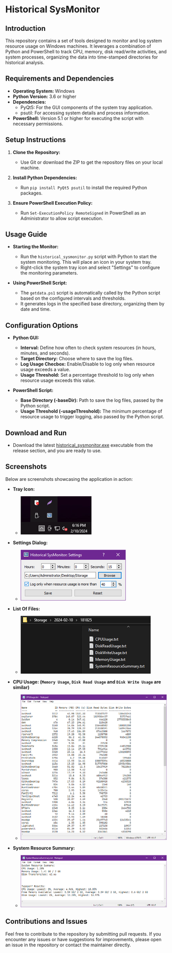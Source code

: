 # Historical SysMonitor

## Introduction

This repository contains a set of tools designed to monitor and log system resource usage on Windows machines. It leverages a combination of Python and PowerShell to track CPU, memory, disk read/write activities, and system processes, organizing the data into time-stamped directories for historical analysis.

## Requirements and Dependencies

- **Operating System:** Windows
- **Python Version:** 3.6 or higher
- **Dependencies:**
  - PyQt5: For the GUI components of the system tray application.
  - psutil: For accessing system details and process information.
- **PowerShell:** Version 5.1 or higher for executing the script with necessary permissions.

## Setup Instructions

1. **Clone the Repository:**
   - Use Git or download the ZIP to get the repository files on your local machine.

2. **Install Python Dependencies:**
   - Run `pip install PyQt5 psutil` to install the required Python packages.

3. **Ensure PowerShell Execution Policy:**
   - Run `Set-ExecutionPolicy RemoteSigned` in PowerShell as an Administrator to allow script execution.

## Usage Guide

- **Starting the Monitor:**
  - Run the `historical_sysmonitor.py` script with Python to start the system monitoring. This will place an icon in your system tray.
  - Right-click the system tray icon and select "Settings" to configure the monitoring parameters.

- **Using PowerShell Script:**
  - The `getdata.ps1` script is automatically called by the Python script based on the configured intervals and thresholds.
  - It generates logs in the specified base directory, organizing them by date and time.

## Configuration Options

- **Python GUI:**
  - **Interval:** Define how often to check system resources (in hours, minutes, and seconds).
  - **Target Directory:** Choose where to save the log files.
  - **Log Usage Checbox:** Enable/Disable to log only when resource usage exceeds a value.
  - **Usage Threshold:** Set a percentage threshold to log only when resource usage exceeds this value.

- **PowerShell Script:**
  - **Base Directory (-baseDir):** Path to save the log files, passed by the Python script.
  - **Usage Threshold (-usageThreshold):** The minimum percentage of resource usage to trigger logging, also passed by the Python script.

## Download and Run

- Download the latest [historical_sysmonitor.exe](https://github.com/anandphulwani/Historical-SysMonitor/releases/latest/download/historical_sysmonitor.exe) executable from the release section, and you are ready to use.

## Screenshots

Below are screenshots showcasing the application in action:

- **Tray Icon:**
  - ![Tray Icon](screenshots/TrayIcon.png)

- **Settings Dialog:**
  - ![Settings Dialog](screenshots/SettingsDialog.png)

- **List Of Files:**
  - ![List Of Files](screenshots/ListOfFiles.png)

- **CPU Usage: (`Memory Usage`, `Disk Read Usage` and `Disk Write Usage` are similar)**
  - ![CPU Usage](screenshots/OutputSortedByCPU.png)

- **System Resource Summary:**
  - ![System Resource Summary](screenshots/OutputSystemResourceSummary.png)

## Contributions and Issues

Feel free to contribute to the repository by submitting pull requests. If you encounter any issues or have suggestions for improvements, please open an issue in the repository or contact the maintainer directly.
